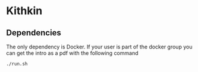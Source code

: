 # Kithkin
## Dependencies
The only dependency is Docker. If your user is part of the docker group 
you can get the intro as a pdf with the following command
```
./run.sh
```
